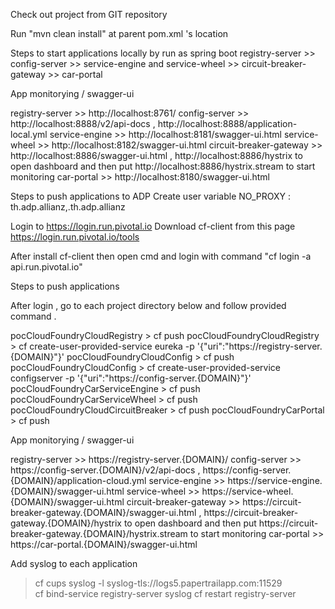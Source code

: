 Check out project from GIT repository 

Run "mvn clean install" at parent pom.xml 's location

 

Steps to start applications locally by run as spring boot 
registry-server >> config-server >> service-engine and service-wheel  >> circuit-breaker-gateway >> car-portal

App monitorying / swagger-ui

registry-server       >>  http://localhost:8761/
config-server        >>  http://localhost:8888/v2/api-docs  , http://localhost:8888/application-local.yml
service-engine      >>  http://localhost:8181/swagger-ui.html
service-wheel       >>  http://localhost:8182/swagger-ui.html
circuit-breaker-gateway >>  http://localhost:8886/swagger-ui.html  , http://localhost:8886/hystrix  to open dashboard and then put http://localhost:8886/hystrix.stream to start monitoring
car-portal             >> http://localhost:8180/swagger-ui.html
 

Steps to push applications to ADP
Create user variable NO_PROXY : th.adp.allianz,.th.adp.allianz

Login to https://login.run.pivotal.io
Download cf-client  from this page https://login.run.pivotal.io/tools

After install cf-client then open cmd  and login with command  "cf login -a api.run.pivotal.io"

 

Steps to push applications

After login , go to each project directory below and follow provided command .

pocCloudFoundryCloudRegistry > cf push
pocCloudFoundryCloudRegistry > cf create-user-provided-service eureka -p '{\"uri\":\"https://registry-server.{DOMAIN}\"}'
pocCloudFoundryCloudConfig > cf push
pocCloudFoundryCloudConfig > cf create-user-provided-service configserver -p '{\"uri\":\"https://config-server.{DOMAIN}\"}'
pocCloudFoundryCarServiceEngine > cf push
pocCloudFoundryCarServiceWheel > cf push
pocCloudFoundryCloudCircuitBreaker > cf push
pocCloudFoundryCarPortal > cf push

 

App monitorying / swagger-ui

registry-server       >>  https://registry-server.{DOMAIN}/
config-server        >>  https://config-server.{DOMAIN}/v2/api-docs  ,    https://config-server.{DOMAIN}/application-cloud.yml
service-engine      >>  https://service-engine.{DOMAIN}/swagger-ui.html
service-wheel       >>  https://service-wheel.{DOMAIN}/swagger-ui.html
circuit-breaker-gateway >>  https://circuit-breaker-gateway.{DOMAIN}/swagger-ui.html  , https://circuit-breaker-gateway.{DOMAIN}/hystrix  to open dashboard and then put https://circuit-breaker-gateway.{DOMAIN}/hystrix.stream to start monitoring
car-portal             >> https://car-portal.{DOMAIN}/swagger-ui.html
 

 

Add syslog to each application

> cf cups syslog -l syslog-tls://logs5.papertrailapp.com:11529  
> cf bind-service registry-server syslog
> cf restart registry-server

 

 

 


